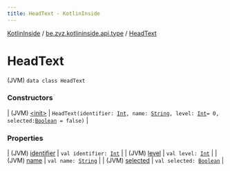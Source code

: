 ```yaml
---
title: HeadText - KotlinInside
---
```


[KotlinInside](../../index.html) / [be.zvz.kotlininside.api.type](../index.html) / [HeadText](./index.html)

# HeadText

(JVM) `data class HeadText`

### Constructors

| (JVM) [&lt;init&gt;](-init-.html) | `HeadText(identifier: `[`Int`](https://kotlinlang.org/api/latest/jvm/stdlib/kotlin/-int/index.html)`, name: `[`String`](https://kotlinlang.org/api/latest/jvm/stdlib/kotlin/-string/index.html)`, level: `[`Int`](https://kotlinlang.org/api/latest/jvm/stdlib/kotlin/-int/index.html)` = 0, selected: `[`Boolean`](https://kotlinlang.org/api/latest/jvm/stdlib/kotlin/-boolean/index.html)` = false)` |

### Properties

| (JVM) [identifier](identifier.html) | `val identifier: `[`Int`](https://kotlinlang.org/api/latest/jvm/stdlib/kotlin/-int/index.html) |
| (JVM) [level](level.html) | `val level: `[`Int`](https://kotlinlang.org/api/latest/jvm/stdlib/kotlin/-int/index.html) |
| (JVM) [name](name.html) | `val name: `[`String`](https://kotlinlang.org/api/latest/jvm/stdlib/kotlin/-string/index.html) |
| (JVM) [selected](selected.html) | `val selected: `[`Boolean`](https://kotlinlang.org/api/latest/jvm/stdlib/kotlin/-boolean/index.html) |


